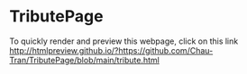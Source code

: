 # TributePage

To quickly render and preview this webpage, click on this link http://htmlpreview.github.io/?https://github.com/Chau-Tran/TributePage/blob/main/tribute.html
